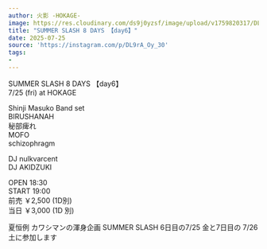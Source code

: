 ```yaml
---
author: 火影 -HOKAGE-
image: https://res.cloudinary.com/ds9j0yzsf/image/upload/v1759820317/DL9rA_Oy_30.jpg
title: "SUMMER SLASH 8 DAYS 【day6】"
date: 2025-07-25
source: 'https://instagram.com/p/DL9rA_Oy_30'
tags:
- 
---
```

SUMMER SLASH 8 DAYS 【day6】<br>
7/25 (fri) at HOKAGE

Shinji Masuko Band set<br>
BIRUSHANAH<br>
秘部痺れ<br>
MOFO<br>
schizophragm

DJ nulkvarcent<br>
DJ AKIDZUKI

OPEN  18:30<br>
START 19:00<br>
前売 ￥2,500 (1D別)<br>
当日 ￥3,000 (1D 別)

夏恒例 カワシマンの渾身企画 SUMMER SLASH 6日目の7/25 金と7日目の 7/26 土に参加します